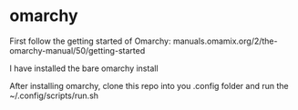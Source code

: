 # omarchy

First follow the getting started of Omarchy: manuals.omamix.org/2/the-omarchy-manual/50/getting-started

I have installed the bare omarchy install

After installing omarchy, clone this repo into you .config folder and run the ~/.config/scripts/run.sh
